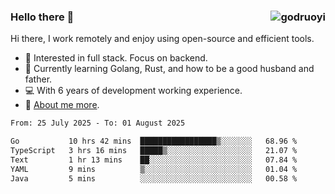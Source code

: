 ### Hello there 👋 <img align="right" src="https://github-readme-stats.vercel.app/api?username=godruoyi&show_icons=true" alt="godruoyi" />

Hi there, I work remotely and enjoy using open-source and efficient tools.

- 🔭 Interested in full stack. Focus on backend.
- 🌱 Currently learning Golang, Rust, and how to be a good husband and father.
- 💻 With 6 years of development working experience.
- 👒 [About me more](https://godruoyi.com/posts/about-godruoyi).



<!--START_SECTION:waka-->

```txt
From: 25 July 2025 - To: 01 August 2025

Go           10 hrs 42 mins  █████████████████▒░░░░░░░   68.96 %
TypeScript   3 hrs 16 mins   █████▒░░░░░░░░░░░░░░░░░░░   21.07 %
Text         1 hr 13 mins    ██░░░░░░░░░░░░░░░░░░░░░░░   07.84 %
YAML         9 mins          ▒░░░░░░░░░░░░░░░░░░░░░░░░   01.04 %
Java         5 mins          ░░░░░░░░░░░░░░░░░░░░░░░░░   00.58 %
```

<!--END_SECTION:waka-->
